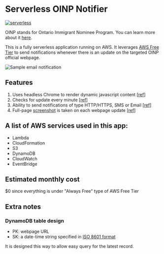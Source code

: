 # Serverless OINP Notifier

[![serverless](http://public.serverless.com/badges/v3.svg)](http://www.serverless.com)

OINP stands for Ontario Immigrant Nominee Program. You can learn more about it [here](https://www.ontario.ca/page/ontario-immigrant-nominee-program-oinp).

This is a fully serverless application running on AWS. It leverages [AWS Free Tier](https://aws.amazon.com/free/) to send notifications whenever there is an update on the targeted OINP official webpage.

![Sample email notification](https://user-images.githubusercontent.com/25379724/90197012-6c029780-dd9b-11ea-8b93-d5b8aae16f9e.png)

## Features

1. Uses headless Chrome to render dynamic javascript content [[ref](https://github.com/jellycsc/serverless-oinp-notifier/blob/master/index.js#L37-L43)]
2. Checks for update every minute [[ref](https://github.com/jellycsc/serverless-oinp-notifier/blob/master/serverless.yml#L50-L53)]
3. Ability to send notifications of type HTTP/HTTPS, SMS or Email [[ref](https://github.com/jellycsc/serverless-oinp-notifier/blob/master/serverless.yml#L100-L104)]
4. Full-page [screenshot](https://user-images.githubusercontent.com/25379724/90196790-c64f2880-dd9a-11ea-96e0-b5fbf7cdf89c.png) is taken on each webpage update [[ref](https://github.com/jellycsc/serverless-oinp-notifier/blob/master/index.js#L68-L69)]

## A list of AWS services used in this app:

- Lambda
- CloudFormation
- S3
- DynamoDB
- CloudWatch
- EventBridge

## Estimated monthly cost

\$0 since everything is under "Always Free" type of AWS Free Tier

## Extra notes

### DynamoDB table design

- PK: webpage URL
- SK: a date-time string specified in [ISO 8601 format](https://en.wikipedia.org/wiki/ISO_8601)

It is designed this way to allow easy query for the latest record.
